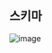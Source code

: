 ## 스키마
![image](https://github.com/baeseohyeon/performance-reservation/assets/19234114/f316fa93-d658-4f39-804d-1e4420d5f526)
